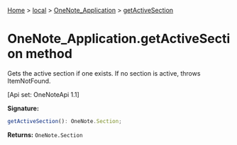 [Home](./index) &gt; [local](local.md) &gt; [OneNote\_Application](local.onenote_application.md) &gt; [getActiveSection](local.onenote_application.getactivesection.md)

# OneNote\_Application.getActiveSection method

Gets the active section if one exists. If no section is active, throws ItemNotFound. 

 \[Api set: OneNoteApi 1.1\]

**Signature:**
```javascript
getActiveSection(): OneNote.Section;
```
**Returns:** `OneNote.Section`

